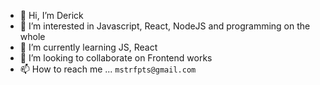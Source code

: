 - 👋 Hi, I’m Derick
- 👀 I’m interested in Javascript, React, NodeJS and programming on the whole
- 🌱 I’m currently learning JS, React
- 💞️ I’m looking to collaborate on Frontend works
- 📫 How to reach me ... `mstrfpts@gmail.com`

<!---
derickdss/derickdss is a ✨ special ✨ repository because its `README.md` (this file) appears on your GitHub profile.
You can click the Preview link to take a look at your changes.
--->
